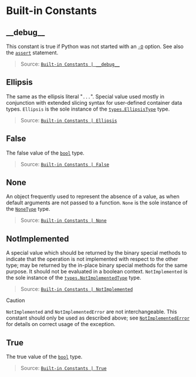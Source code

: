 # Built-in Constants


## \_\_debug\_\_

This constant is true if Python was not started with an [` -O `](<https://docs.python.org/3/using/cmdline.html#cmdoption-O>) option. See also the [` assert `](<https://docs.python.org/3/reference/simple_stmts.html#assert>) statement.

> Source: [` Built-in Constants | __debug__ `](<https://docs.python.org/3/library/constants.html#debug__>)


## Ellipsis

The same as the ellipsis literal "` ... `". Special value used mostly in conjunction with extended slicing syntax for user-defined container data types. ` Ellipsis ` is the sole instance of the [` types.EllipsisType `](<https://docs.python.org/3/library/types.html#types.EllipsisType>) type.

> Source: [` Built-in Constants | Ellipsis `](<https://docs.python.org/3/library/constants.html#Ellipsis>)


## False

The false value of the [` bool `](<https://docs.python.org/3/library/functions.html#bool>) type.

> Source: [` Built-in Constants | False `](<https://docs.python.org/3/library/constants.html#False>)


## None

An object frequently used to represent the absence of a value, as when default arguments are not passed to a function. ` None ` is the sole instance of the [` NoneType `](<https://docs.python.org/3/library/types.html#types.NoneType>) type.

> Source: [` Built-in Constants | None `](<https://docs.python.org/3/library/constants.html#None>)


## NotImplemented

A special value which should be returned by the binary special methods to indicate that the operation is not implemented with respect to the other type; may be returned by the in-place binary special methods for the same purpose. It should not be evaluated in a boolean context. ` NotImplemented ` is the sole instance of the [` types.NotImplementedType `](<https://docs.python.org/3/library/types.html#types.NotImplementedType>) type.

> Source: [` Built-in Constants | NotImplemented `](<https://docs.python.org/3/library/constants.html#NotImplemented>)

> [!CAUTION]
> ` NotImplemented ` and ` NotImplementedError ` are not interchangeable. This constant should only be used as described above; see [` NotImplementedError `](<https://docs.python.org/3/library/exceptions.html#NotImplementedError>) for details on correct usage of the exception.


## True

The true value of the [` bool `](<https://docs.python.org/3/library/functions.html#bool>) type.

> Source: [` Built-in Constants | True `](<https://docs.python.org/3/library/constants.html#True>)
